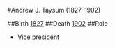 #Andrew J. Taysum (1827-1902)

##Birth
[1827][1]
##Death
[1902][2]
##Role
* [Vice president][3]

[1]: http://www.findagrave.com/cgi-bin/fg.cgi?page=gr&GRid=28649822
[2]: http://www.findagrave.com/cgi-bin/fg.cgi?page=gr&GRid=28649822
[3]: http://news.google.com/newspapers?nid=336&dat=18990408&id=-JkEAAAAIBAJ&sjid=bzADAAAAIBAJ&pg=1934,1170267